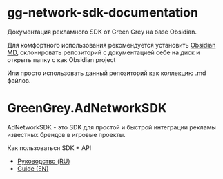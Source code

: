 # gg-network-sdk-documentation

Документация рекламного SDK от Green Grey на базе Obsidian.

Для комфортного использования рекомендуется установить [Obsidian MD](https://obsidian.md/), склонировать репозиторий с документацией себе на диск и открыть папку с как Obsidian project

Или просто использовать данный репозиторий как коллекцию .md файлов.

# GreenGrey.AdNetworkSDK
AdNetworkSDK - это SDK для простой и быстрой интеграции рекламы известных брендов в игровые проекты.

Как пользоваться SDK + API
- [Руководство (RU)](storage/sdk_ru.md)
- [Guide (EN)](storage/sdk_en.md)

